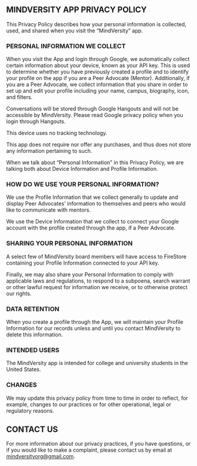## MINDVERSITY APP PRIVACY POLICY

This Privacy Policy describes how your personal information is collected, used, and shared when you visit the “MindVersity” app.

### PERSONAL INFORMATION WE COLLECT

When you visit the App and login through Google, we automatically collect certain information about your device, known as your API key. This is used to determine whether you have previously created a profile and to identify your profile on the app if you are a Peer Advocate (Mentor). Additionally, if you are a Peer Advocate, we collect information that you share in order to set up and edit your profile including your name, campus, biography, icon, and filters.

Conversations will be stored through Google Hangouts and will not be accessible by MindVersity. Please read Google privacy policy when you login through Hangouts.

This device uses no tracking technology.

This app does not require nor offer any purchases, and thus does not store any information pertaining to such.

When we talk about “Personal Information” in this Privacy Policy, we are talking both about Device Information and Profile Information.

### HOW DO WE USE YOUR PERSONAL INFORMATION?

We use the Profile Information that we collect generally to update and display Peer Advocates’ information to themselves and peers who would like to communicate with mentors.

We use the Device Information that we collect to connect your Google account with the profile created through the app, if a Peer Advocate.

### SHARING YOUR PERSONAL INFORMATION

A select few of MindVersity board members will have access to FireStore containing your Profile Information connected to your API key. 

Finally, we may also share your Personal Information to comply with applicable laws and regulations, to respond to a subpoena, search warrant or other lawful request for information we receive, or to otherwise protect our rights.

### DATA RETENTION

When you create a profile through the App, we will maintain your Profile Information for our records unless and until you contact MindVersity to delete this information.

### INTENDED USERS

The MindVersity app is intended for college and university students in the United States.

### CHANGES

We may update this privacy policy from time to time in order to reflect, for example, changes to our practices or for other operational, legal or regulatory reasons.

## CONTACT US

For more information about our privacy practices, if you have questions, or if you would like to make a complaint, please contact us by email at mindversityorg@gmail.com.

